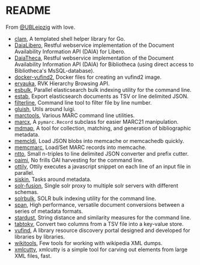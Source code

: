 README
======

From [@UBLeipzig](https://www.ub.uni-leipzig.de) with love.

* [clam](https://github.com/miku/clam), A templated shell helper library for Go.
* [DaiaLibero](https://github.com/finc/DaiaLibero), Restful webservice implementation of the Document Availability Information API (DAIA) for Libero.
* [DaiaTheca](https://github.com/finc/DaiaTheca), Restful webservice implementation of the Document Availability Information API (DAIA) for Bibliotheca (using direct access to Bibliotheca's MsSQL-database).
* [docker-vufind2](https://github.com/finc/docker-vufind2), Docker files for creating an vufind2 image.
* [ervauka](https://github.com/useltmann/ervauka), RVK Hierarchy Browsing API.
* [esbulk](https://github.com/miku/esbulk), Parallel elasticsearch bulk indexing utility for the command line.
* [estab](https://github.com/miku/estab), Export elasticsearch documents as TSV or line delimited JSON.
* [filterline](https://github.com/miku/filterline), Command line tool to filter file by line number.
* [gluish](https://github.com/miku/gluish), Utils around luigi.
* [marctools](https://github.com/ubleipzig/marctools), Various MARC command line utilities.
* [marcx](https://github.com/ubleipzig/marcx), A `pymarc.Record` subclass for easier MARC21 manipulation.
* [mdmap](https://github.com/ubleipzig/mdmap), A tool for collection, matching, and generation of bibliographic metadata.
* [memcldj](https://github.com/miku/memcldj), Load JSON blobs into memcache or memcachedb quickly.
* [memcmarc](https://github.com/miku/memcmarc), Load/Set MARC records into memcache.
* [ntto](https://github.com/miku/ntto), Small n-triples to line delimited JSON converter and prefix cutter.
* [oaimi](https://github.com/miku/oaimi), No frills OAI harvesting for the command line.
* [ottily](https://github.com/miku/ottily), Ottily executes a javascript snippet on each line of an input file in parallel.
* [siskin](https://github.com/miku/siskin), Tasks around metadata.
* [solr-fusion](https://github.com/outermedia/solr-fusion), Single solr proxy to multiple solr servers with different schemas.
* [solrbulk](https://github.com/miku/solrbulk), SOLR bulk indexing utility for the command line.
* [span](https://github.com/miku/span), High performance, versatile document conversions between a series of metadata formats.
* [stardust](https://github.com/miku/stardust), String distance and similarity measures for the command line.
* [tabtokv](https://github.com/miku/tabtokv), Convert two columns from a TSV file into a key-value store.
* [vufind](https://github.com/finc/vufind), A library resource discovery portal designed and developed for libraries by libraries.
* [wikitools](https://github.com/miku/wikitools), Few tools for working with wikipedia XML dumps.
* [xmlcutty](https://github.com/miku/xmlcutty), xmlcutty is a simple tool for carving out elements from large XML files, fast.
